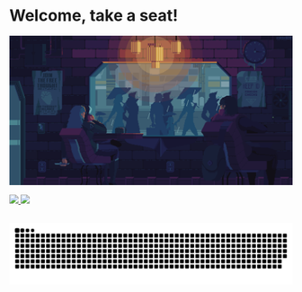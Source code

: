 # Welcome, take a seat!

<img src="rm.gif" width="800"><br>

<div>
  <a href="https://github.com/vitorquadros">
  <img height="180em" src="https://github-readme-stats.vercel.app/api?username=vitorquadros&show_icons=true&theme=dracula&count_private=true"/>
  <img height="180em" src="https://github-readme-stats.vercel.app/api/top-langs/?username=vitorquadros&layout=compact&langs_count=16&theme=dracula"/>
<div>

<br>
  
![Snake animation](https://github.com/vitorquadros/vitorquadros/blob/output/github-contribution-grid-snake.svg)

